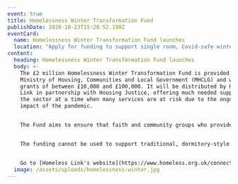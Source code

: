 ```yaml
---
event: true
title: Homelessness Winter Transformation Fund
publishDate: 2020-10-23T15:20:52.199Z
eventCard:
  name: Homelessness Winter Transformation Fund launches
  location: "Apply for funding to support single room, Covid-safe winter provision "
content:
  heading: Homelessness Winter Transformation Fund launches
  body: >-
    The £2 million Homelessness Winter Transformation Fund is provided by the
    Ministry of Housing, Communities and Local Government (MHCLG) and will award
    grants of between £10,000 and £100,000. It will be distributed by Homeless
    Link in partnership with Housing Justice, offering much needed support to
    the sector at a time when many services are at risk due to the ongoing
    impact of the pandemic.


    The Fund aims to ensure that faith and community groups who provide winter accommodation can this year provide single room COVID-19 secure accommodation, and will also support services that prevent rough sleeping and work with people sleeping rough in innovative ways. These will build on proven approaches such as hosting, shared houses, support working and accessing the private rented sector.


    The funding cannot be used to support traditional, dormitory-style night shelter provision and will seek to produce a legacy for the future of winter homelessness support.


    Go to [Homeless Link's website](https://www.homeless.org.uk/connect/blogs/2020/oct/20/homelessness-winter-transformation-fund-launches) to apply and find out more.
  image: /assets/uploads/homelessness-winter.jpg
---
```

